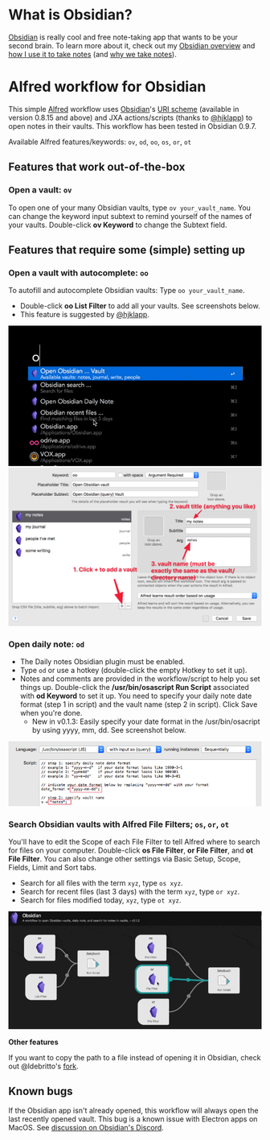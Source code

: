 # What is Obsidian?

[Obsidian](https://obsidian.md/) is really cool and free note-taking app that wants to be your second brain. To learn more about it, check out my [Obsidian overview](https://medium.com/swlh/take-better-notes-with-this-free-note-taking-app-that-wants-to-be-your-second-brain-1a97909a677b) and [how I use it to take notes](https://medium.com/swlh/how-to-take-notes-insights-from-ai-neuroscience-a-sociologist-and-a-free-app-34b4be63080a) (and [why we take notes](https://medium.com/swlh/why-take-notes-3-common-misconceptions-and-3-better-mindsets-447ef6853aa9)).

# Alfred workflow for Obsidian

This simple [Alfred](https://www.alfredapp.com/) workflow uses [Obsidian](https://obsidian.md/)'s [URI scheme](https://publish.obsidian.md/help/Advanced+use/Using+obsidian+URI) (available in version 0.8.15 and above) and JXA actions/scripts (thanks to [@hjklapp](https://github.com/hjklapp)) to open notes in their vaults. This workflow has been tested in Obsidian 0.9.7.

Available Alfred features/keywords: `ov`, `od`, `oo`, `os`, `or`, `ot`

## Features that work out-of-the-box

### Open a vault: `ov`

To open one of your many Obsidian vaults, type `ov your_vault_name`. You can change the keyword input subtext to remind yourself of the names of your vaults. Double-click **ov Keyword** to change the Subtext field.

## Features that require some (simple) setting up

### Open a vault with autocomplete: `oo`

To autofill and autocomplete Obsidian vaults: Type `oo your_vault_name`. 
- Double-click **oo List Filter** to add all your vaults. See screenshots below.
- This feature is suggested by [@hjklapp](https://github.com/hjklapp).

![](img/oo.gif)
![](img/oo.png)

### Open daily note: `od`

- The Daily notes Obsidian plugin must be enabled.
- Type `od`  or use a hotkey (double-click the empty Hotkey to set it up). 
- Notes and comments are provided in the workflow/script to help you set things up. Double-click the **/usr/bin/osascript Run Script** associated with **od Keyword** to set it up. You need to specify your daily note date format (step 1 in script) and the vault name (step 2 in script). Click Save when you're done.
    - New in v0.1.3: Easily specify your date format in the /usr/bin/osacript by using yyyy, mm, dd. See screenshot below.

![](img/odaily.png)

### Search Obsidian vaults with Alfred File Filters; `os`, `or`, `ot`

You'll have to edit the Scope of each File Filter to tell Alfred where to search for files on your computer. Double-click **os File Filter**, **or File Filter**, and **ot File Filter**. You can also change other settings via Basic Setup, Scope, Fields, Limit and Sort tabs.

- Search for all files with the term `xyz`, type `os xyz`.
- Search for recent files (last 3 days) with the term `xyz`, type `or xyz`.
- Search for files modified today, `xyz`, type `ot xyz`.

![](img/or.gif)

**Other features**

If you want to copy the path to a file instead of opening it in Obsidian, check out @ldebritto's [fork](https://github.com/ldebritto/obsidian-alfred). 

## Known bugs

If the Obsidian app isn't already opened, this workflow will always open the last recently opened vault. This bug is a known issue with Electron apps on MacOS. See [discussion on Obsidian's Discord](https://discordapp.com/channels/686053708261228577/716028884885307432/755203478413902036).